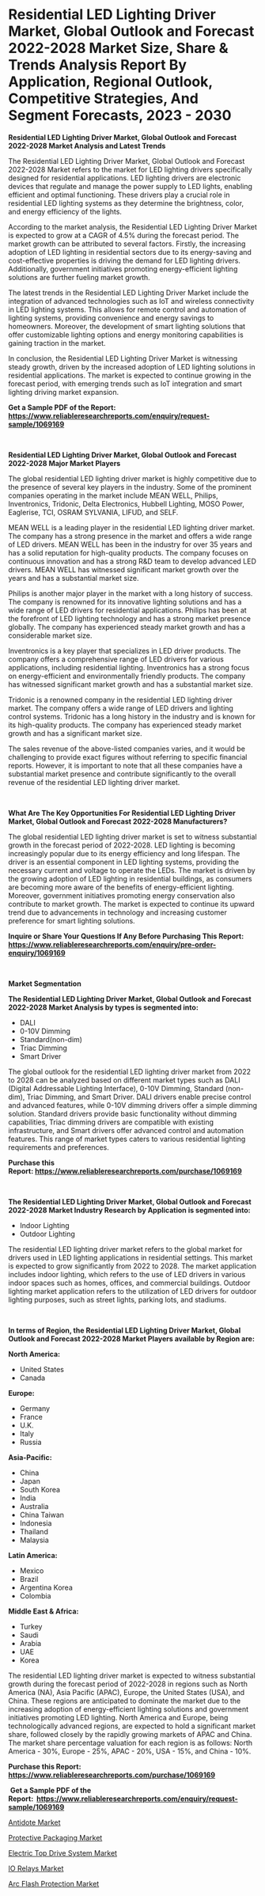 <p><h1>Residential LED Lighting Driver Market, Global Outlook and Forecast 2022-2028 Market Size, Share & Trends Analysis Report By Application, Regional Outlook, Competitive Strategies, And Segment Forecasts, 2023 - 2030</h1></p><p><strong>Residential LED Lighting Driver Market, Global Outlook and Forecast 2022-2028 Market Analysis and Latest Trends</strong></p>
<p><p>The Residential LED Lighting Driver Market, Global Outlook and Forecast 2022-2028 Market refers to the market for LED lighting drivers specifically designed for residential applications. LED lighting drivers are electronic devices that regulate and manage the power supply to LED lights, enabling efficient and optimal functioning. These drivers play a crucial role in residential LED lighting systems as they determine the brightness, color, and energy efficiency of the lights.</p><p>According to the market analysis, the Residential LED Lighting Driver Market is expected to grow at a CAGR of 4.5% during the forecast period. The market growth can be attributed to several factors. Firstly, the increasing adoption of LED lighting in residential sectors due to its energy-saving and cost-effective properties is driving the demand for LED lighting drivers. Additionally, government initiatives promoting energy-efficient lighting solutions are further fueling market growth.</p><p>The latest trends in the Residential LED Lighting Driver Market include the integration of advanced technologies such as IoT and wireless connectivity in LED lighting systems. This allows for remote control and automation of lighting systems, providing convenience and energy savings to homeowners. Moreover, the development of smart lighting solutions that offer customizable lighting options and energy monitoring capabilities is gaining traction in the market.</p><p>In conclusion, the Residential LED Lighting Driver Market is witnessing steady growth, driven by the increased adoption of LED lighting solutions in residential applications. The market is expected to continue growing in the forecast period, with emerging trends such as IoT integration and smart lighting driving market expansion.</p></p>
<p><strong>Get a Sample PDF of the Report:&nbsp; <a href="https://www.reliableresearchreports.com/enquiry/request-sample/1069169">https://www.reliableresearchreports.com/enquiry/request-sample/1069169</a></strong></p>
<p>&nbsp;</p>
<p><strong>Residential LED Lighting Driver Market, Global Outlook and Forecast 2022-2028 Major Market Players</strong></p>
<p><p>The global residential LED lighting driver market is highly competitive due to the presence of several key players in the industry. Some of the prominent companies operating in the market include MEAN WELL, Philips, Inventronics, Tridonic, Delta Electronics, Hubbell Lighting, MOSO Power, Eaglerise, TCI, OSRAM SYLVANIA, LIFUD, and SELF.</p><p>MEAN WELL is a leading player in the residential LED lighting driver market. The company has a strong presence in the market and offers a wide range of LED drivers. MEAN WELL has been in the industry for over 35 years and has a solid reputation for high-quality products. The company focuses on continuous innovation and has a strong R&D team to develop advanced LED drivers. MEAN WELL has witnessed significant market growth over the years and has a substantial market size.</p><p>Philips is another major player in the market with a long history of success. The company is renowned for its innovative lighting solutions and has a wide range of LED drivers for residential applications. Philips has been at the forefront of LED lighting technology and has a strong market presence globally. The company has experienced steady market growth and has a considerable market size.</p><p>Inventronics is a key player that specializes in LED driver products. The company offers a comprehensive range of LED drivers for various applications, including residential lighting. Inventronics has a strong focus on energy-efficient and environmentally friendly products. The company has witnessed significant market growth and has a substantial market size.</p><p>Tridonic is a renowned company in the residential LED lighting driver market. The company offers a wide range of LED drivers and lighting control systems. Tridonic has a long history in the industry and is known for its high-quality products. The company has experienced steady market growth and has a significant market size.</p><p>The sales revenue of the above-listed companies varies, and it would be challenging to provide exact figures without referring to specific financial reports. However, it is important to note that all these companies have a substantial market presence and contribute significantly to the overall revenue of the residential LED lighting driver market.</p></p>
<p>&nbsp;</p>
<p><strong>What Are The Key Opportunities For Residential LED Lighting Driver Market, Global Outlook and Forecast 2022-2028 Manufacturers?</strong></p>
<p><p>The global residential LED lighting driver market is set to witness substantial growth in the forecast period of 2022-2028. LED lighting is becoming increasingly popular due to its energy efficiency and long lifespan. The driver is an essential component in LED lighting systems, providing the necessary current and voltage to operate the LEDs. The market is driven by the growing adoption of LED lighting in residential buildings, as consumers are becoming more aware of the benefits of energy-efficient lighting. Moreover, government initiatives promoting energy conservation also contribute to market growth. The market is expected to continue its upward trend due to advancements in technology and increasing customer preference for smart lighting solutions.</p></p>
<p><strong>Inquire or Share Your Questions If Any Before Purchasing This Report: <a href="https://www.reliableresearchreports.com/enquiry/pre-order-enquiry/1069169">https://www.reliableresearchreports.com/enquiry/pre-order-enquiry/1069169</a></strong></p>
<p>&nbsp;</p>
<p><strong>Market Segmentation</strong></p>
<p><strong>The Residential LED Lighting Driver Market, Global Outlook and Forecast 2022-2028 Market Analysis by types is segmented into:</strong></p>
<p><ul><li>DALI</li><li>0-10V Dimming</li><li>Standard(non-dim)</li><li>Triac Dimming</li><li>Smart Driver</li></ul></p>
<p><p>The global outlook for the residential LED lighting driver market from 2022 to 2028 can be analyzed based on different market types such as DALI (Digital Addressable Lighting Interface), 0-10V Dimming, Standard (non-dim), Triac Dimming, and Smart Driver. DALI drivers enable precise control and advanced features, while 0-10V dimming drivers offer a simple dimming solution. Standard drivers provide basic functionality without dimming capabilities, Triac dimming drivers are compatible with existing infrastructure, and Smart drivers offer advanced control and automation features. This range of market types caters to various residential lighting requirements and preferences.</p></p>
<p><strong>Purchase this Report:&nbsp;<a href="https://www.reliableresearchreports.com/purchase/1069169">https://www.reliableresearchreports.com/purchase/1069169</a></strong></p>
<p>&nbsp;</p>
<p><strong>The Residential LED Lighting Driver Market, Global Outlook and Forecast 2022-2028 Market Industry Research by Application is segmented into:</strong></p>
<p><ul><li>Indoor Lighting</li><li>Outdoor Lighting</li></ul></p>
<p><p>The residential LED lighting driver market refers to the global market for drivers used in LED lighting applications in residential settings. This market is expected to grow significantly from 2022 to 2028. The market application includes indoor lighting, which refers to the use of LED drivers in various indoor spaces such as homes, offices, and commercial buildings. Outdoor lighting market application refers to the utilization of LED drivers for outdoor lighting purposes, such as street lights, parking lots, and stadiums.</p></p>
<p>&nbsp;</p>
<p><strong>In terms of Region, the Residential LED Lighting Driver Market, Global Outlook and Forecast 2022-2028 Market Players available by Region are:</strong></p>
<p>
    <p> <strong> North America: </strong>
        <ul>
            <li>United States</li>
            <li>Canada</li>
        </ul>
        </p> 
    <p> <strong> Europe: </strong>
        <ul>
            <li>Germany</li>
            <li>France</li>
            <li>U.K.</li>
            <li>Italy</li>
            <li>Russia</li>
        </ul>
        </p> 
    <p> <strong> Asia-Pacific: </strong>
        <ul>
            <li>China</li>
            <li>Japan</li>
            <li>South Korea</li>
            <li>India</li>
            <li>Australia</li>
            <li>China Taiwan</li>
            <li>Indonesia</li>
            <li>Thailand</li>
            <li>Malaysia</li>
        </ul>
        </p> 
    <p> <strong> Latin America: </strong>
        <ul>
            <li>Mexico</li>
            <li>Brazil</li>
            <li>Argentina Korea</li>
            <li>Colombia</li>
        </ul>
        </p> 
    <p> <strong> Middle East & Africa: </strong>
        <ul>
            <li>Turkey</li>
            <li>Saudi</li>
            <li>Arabia</li>
            <li>UAE</li>
            <li>Korea</li>
        </ul>
    </p>
    </p>
<p><p>The residential LED lighting driver market is expected to witness substantial growth during the forecast period of 2022-2028 in regions such as North America (NA), Asia Pacific (APAC), Europe, the United States (USA), and China. These regions are anticipated to dominate the market due to the increasing adoption of energy-efficient lighting solutions and government initiatives promoting LED lighting. North America and Europe, being technologically advanced regions, are expected to hold a significant market share, followed closely by the rapidly growing markets of APAC and China. The market share percentage valuation for each region is as follows: North America - 30%, Europe - 25%, APAC - 20%, USA - 15%, and China - 10%.</p></p>
<p><strong>Purchase this Report: <a href="https://www.reliableresearchreports.com/purchase/1069169">https://www.reliableresearchreports.com/purchase/1069169</a></strong></p>
<p>&nbsp;<strong>Get a Sample PDF of the Report:&nbsp;&nbsp;<a href="https://www.reliableresearchreports.com/enquiry/request-sample/1069169">https://www.reliableresearchreports.com/enquiry/request-sample/1069169</a></strong></p>
<p><strong></strong></p>
<p><p><a href="https://www.linkedin.com/pulse/antidote-market-insights-players-forecast-till-2030-xcel-mark-3eswe/">Antidote Market</a></p><p><a href="https://medium.com/@smriti.reportprime/protective-packaging-market-size-growth-forecast-2023-2030-138f0d3de1bc">Protective Packaging Market</a></p><p><a href="https://www.reportprime.com/electric-top-drive-system-r3534">Electric Top Drive System Market</a></p><p><a href="https://www.reportprime.com/io-relays-r3533">IO Relays Market</a></p><p><a href="https://medium.com/@chiragreportprime4/arc-flash-protection-market-size-growth-forecast-2023-2030-9bc3ea016f9b">Arc Flash Protection Market</a></p></p>